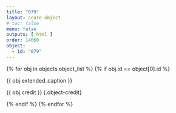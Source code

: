 ```yaml
---
title: "079"
layout: score-object
# toc: false
menu: false
outputs: [ html ]
order: 14660
object:
  - id: "079"
---
```


{% for obj in objects.object_list %}
{% if obj.id == object[0].id %}

{{ obj.extended_caption }}

{{ obj.credit }} {.object-credit}

{% endif %}
{% endfor %}
